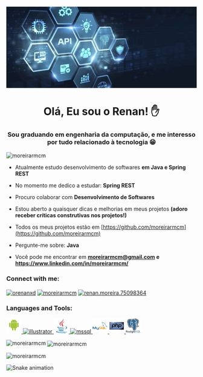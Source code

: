 ![banner](https://github.com/moreirarmcm/moreirarmcm/blob/main/Imagens/img002.jpg?raw=true)

<h1 align="center">Olá, Eu sou o Renan! ✋</h1>
<h3 align="center">Sou graduando em engenharia da computação, e me interesso por tudo relacionado à tecnologia 😁</h3>

<p align="left"> <img src="https://komarev.com/ghpvc/?username=moreirarmcm&label=Profile%20views&color=0e75b6&style=flat" alt="moreirarmcm" /> </p>

- Atualmente estudo desenvolvimento de softwares **em Java e Spring REST**

- No momento me dedico a estudar: **Spring REST**

- Procuro colaborar com **Desenvolvimento de Softwares**

- Estou aberto a quaisquer dicas e melhorias em meus projetos **(adoro receber críticas construtivas nos projetos!)**

- Todos os meus projetos estão em [https://github.com/moreirarmcm](https://github.com/moreirarmcm)

- Pergunte-me sobre: **Java**

- Você pode me encontrar em **moreirarmcm@gmail.com e https://www.linkedin.com/in/moreirarmcm/**

<h3 align="left">Connect with me:</h3>
<p align="left">
<a href="https://twitter.com/orenanxd" target="blank"><img align="center" src="https://raw.githubusercontent.com/rahuldkjain/github-profile-readme-generator/master/src/images/icons/Social/twitter.svg" alt="orenanxd" height="30" width="40" /></a>
<a href="https://linkedin.com/in/moreirarmcm" target="blank"><img align="center" src="https://raw.githubusercontent.com/rahuldkjain/github-profile-readme-generator/master/src/images/icons/Social/linked-in-alt.svg" alt="moreirarmcm" height="30" width="40" /></a>
<a href="https://fb.com/renan.moreira.75098364" target="blank"><img align="center" src="https://raw.githubusercontent.com/rahuldkjain/github-profile-readme-generator/master/src/images/icons/Social/facebook.svg" alt="renan.moreira.75098364" height="30" width="40" /></a>
</p>

<h3 align="left">Languages and Tools:</h3>
<p align="left"> <a href="https://developer.android.com" target="_blank" rel="noreferrer"> <img src="https://raw.githubusercontent.com/devicons/devicon/master/icons/android/android-original-wordmark.svg" alt="android" width="40" height="40"/> </a> <a href="https://www.adobe.com/in/products/illustrator.html" target="_blank" rel="noreferrer"> <img src="https://www.vectorlogo.zone/logos/adobe_illustrator/adobe_illustrator-icon.svg" alt="illustrator" width="40" height="40"/> </a> <a href="https://www.java.com" target="_blank" rel="noreferrer"> <img src="https://raw.githubusercontent.com/devicons/devicon/master/icons/java/java-original.svg" alt="java" width="40" height="40"/> </a> <a href="https://www.microsoft.com/en-us/sql-server" target="_blank" rel="noreferrer"> <img src="https://www.svgrepo.com/show/303229/microsoft-sql-server-logo.svg" alt="mssql" width="40" height="40"/> </a> <a href="https://www.mysql.com/" target="_blank" rel="noreferrer"> <img src="https://raw.githubusercontent.com/devicons/devicon/master/icons/mysql/mysql-original-wordmark.svg" alt="mysql" width="40" height="40"/> </a> <a href="https://www.php.net" target="_blank" rel="noreferrer"> <img src="https://raw.githubusercontent.com/devicons/devicon/master/icons/php/php-original.svg" alt="php" width="40" height="40"/> </a> <a href="https://www.postgresql.org" target="_blank" rel="noreferrer"> <img src="https://raw.githubusercontent.com/devicons/devicon/master/icons/postgresql/postgresql-original-wordmark.svg" alt="postgresql" width="40" height="40"/> </a> </p>

<p><img align="left" src="https://github-readme-stats.vercel.app/api/top-langs?username=moreirarmcm&show_icons=true&theme=dark&locale=en&layout=compact" alt="moreirarmcm" /></p>

<p>&nbsp;<img align="center" src="https://github-readme-stats.vercel.app/api?username=moreirarmcm&show_icons=true&theme=dark&locale=en" alt="moreirarmcm" /></p>

<p><img align="center" src="https://github-readme-streak-stats.herokuapp.com/?user=moreirarmcm&theme=dark" alt="moreirarmcm" /></p>

 
  ![Snake animation](https://github.com/moreirarmcm/moreirarmcm/blob/output/github-contribution-grid-snake.svg)
